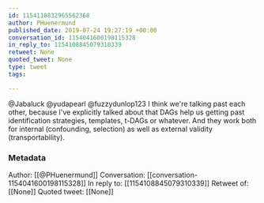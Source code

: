 ```yaml
---
id: 1154110832965562368
author: PHuenermund
published_date: 2019-07-24 19:27:19 +00:00
conversation_id: 1154041600198115328
in_reply_to: 1154108845079310339
retweet: None
quoted_tweet: None
type: tweet
tags:

---
```


@Jabaluck @yudapearl @fuzzydunlop123 I think we're talking past each other, because I've explicitly talked about that DAGs help us getting past identification strategies, templates, t-DAGs or whatever. And they work both for internal (confounding, selection) as well as external validity (transportability).

### Metadata

Author: [[@PHuenermund]]
Conversation: [[conversation-1154041600198115328]]
In reply to: [[1154108845079310339]]
Retweet of: [[None]]
Quoted tweet: [[None]]
